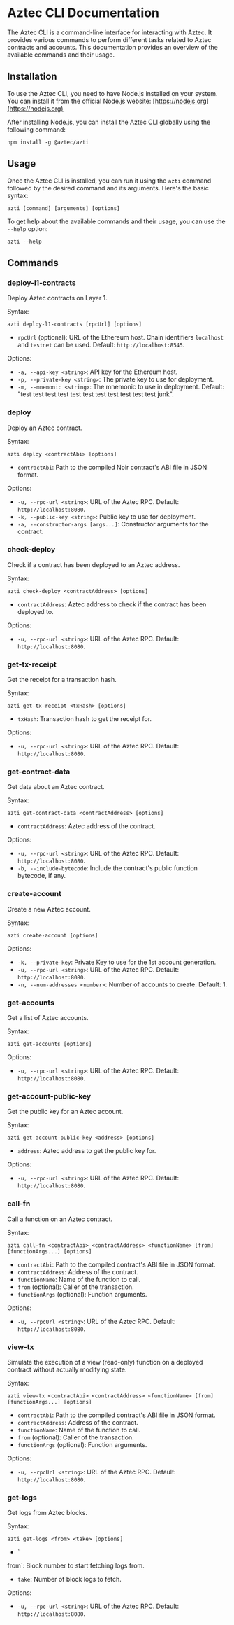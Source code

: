 # Aztec CLI Documentation

The Aztec CLI is a command-line interface for interacting with Aztec. It provides various commands to perform different tasks related to Aztec contracts and accounts. This documentation provides an overview of the available commands and their usage.

## Installation

To use the Aztec CLI, you need to have Node.js installed on your system. You can install it from the official Node.js website: [https://nodejs.org](https://nodejs.org)

After installing Node.js, you can install the Aztec CLI globally using the following command:

```shell
npm install -g @aztec/azti
```

## Usage

Once the Aztec CLI is installed, you can run it using the `azti` command followed by the desired command and its arguments. Here's the basic syntax:

```shell
azti [command] [arguments] [options]
```

To get help about the available commands and their usage, you can use the `--help` option:

```shell
azti --help
```

## Commands

### deploy-l1-contracts

Deploy Aztec contracts on Layer 1.

Syntax:

```shell
azti deploy-l1-contracts [rpcUrl] [options]
```

- `rpcUrl` (optional): URL of the Ethereum host. Chain identifiers `localhost` and `testnet` can be used. Default: `http://localhost:8545`.

Options:

- `-a, --api-key <string>`: API key for the Ethereum host.
- `-p, --private-key <string>`: The private key to use for deployment.
- `-m, --mnemonic <string>`: The mnemonic to use in deployment. Default: "test test test test test test test test test test test junk".

### deploy

Deploy an Aztec contract.

Syntax:

```shell
azti deploy <contractAbi> [options]
```

- `contractAbi`: Path to the compiled Noir contract's ABI file in JSON format.

Options:

- `-u, --rpc-url <string>`: URL of the Aztec RPC. Default: `http://localhost:8080`.
- `-k, --public-key <string>`: Public key to use for deployment.
- `-a, --constructor-args [args...]`: Constructor arguments for the contract.

### check-deploy

Check if a contract has been deployed to an Aztec address.

Syntax:

```shell
azti check-deploy <contractAddress> [options]
```

- `contractAddress`: Aztec address to check if the contract has been deployed to.

Options:

- `-u, --rpc-url <string>`: URL of the Aztec RPC. Default: `http://localhost:8080`.

### get-tx-receipt

Get the receipt for a transaction hash.

Syntax:

```shell
azti get-tx-receipt <txHash> [options]
```

- `txHash`: Transaction hash to get the receipt for.

Options:

- `-u, --rpc-url <string>`: URL of the Aztec RPC. Default: `http://localhost:8080`.

### get-contract-data

Get data about an Aztec contract.

Syntax:

```shell
azti get-contract-data <contractAddress> [options]
```

- `contractAddress`: Aztec address of the contract.

Options:

- `-u, --rpc-url <string>`: URL of the Aztec RPC. Default: `http://localhost:8080`.
- `-b, --include-bytecode`: Include the contract's public function bytecode, if any.

### create-account

Create a new Aztec account.

Syntax:

```shell
azti create-account [options]
```

Options:

- `-k, --private-key`: Private Key to use for the 1st account generation.
- `-u, --rpc-url <string>`: URL of the Aztec RPC. Default: `http://localhost:8080`.
- `-n, --num-addresses <number>`: Number of accounts to create. Default: 1.

### get-accounts

Get a list of Aztec accounts.

Syntax:

```shell
azti get-accounts [options]
```

Options:

- `-u, --rpc-url <string>`: URL of the Aztec RPC. Default: `http://localhost:8080`.

### get-account-public-key

Get the public key for an Aztec account.

Syntax:

```shell
azti get-account-public-key <address> [options]
```

- `address`: Aztec address to get the public key for.

Options:

- `-u, --rpc-url <string>`: URL of the Aztec RPC. Default: `http://localhost:8080`.

### call-fn

Call a function on an Aztec contract.

Syntax:

```shell
azti call-fn <contractAbi> <contractAddress> <functionName> [from] [functionArgs...] [options]
```

- `contractAbi`: Path to the compiled contract's ABI file in JSON format.
- `contractAddress`: Address of the contract.
- `functionName`: Name of the function to call.
- `from` (optional): Caller of the transaction.
- `functionArgs` (optional): Function arguments.

Options:

- `-u, --rpcUrl <string>`: URL of the Aztec RPC. Default: `http://localhost:8080`.

### view-tx

Simulate the execution of a view (read-only) function on a deployed contract without actually modifying state.

Syntax:

```shell
azti view-tx <contractAbi> <contractAddress> <functionName> [from] [functionArgs...] [options]
```

- `contractAbi`: Path to the compiled contract's ABI file in JSON format.
- `contractAddress`: Address of the contract.
- `functionName`: Name of the function to call.
- `from` (optional): Caller of the transaction.
- `functionArgs` (optional): Function arguments.

Options:

- `-u, --rpcUrl <string>`: URL of the Aztec RPC. Default: `http://localhost:8080`.

### get-logs

Get logs from Aztec blocks.

Syntax:

```shell
azti get-logs <from> <take> [options]
```

- `

from`: Block number to start fetching logs from.

- `take`: Number of block logs to fetch.

Options:

- `-u, --rpc-url <string>`: URL of the Aztec RPC. Default: `http://localhost:8080`.
